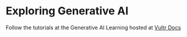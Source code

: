 # Exploring Generative AI

Follow the tutorials at the Generative AI Learning hosted at [Vultr Docs](https://docs.vultr.com/lp-exploring-generative-ai)

